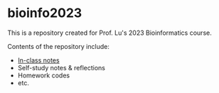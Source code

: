 # bioinfo2023
This is a repository created for Prof. Lu's 2023 Bioinformatics course.

Contents of the repository include:
* [In-class notes](https://StellariaL.github.io/bioinfo2023/in-class-notes.html)
* Self-study notes & reflections
* Homework codes
* etc.

